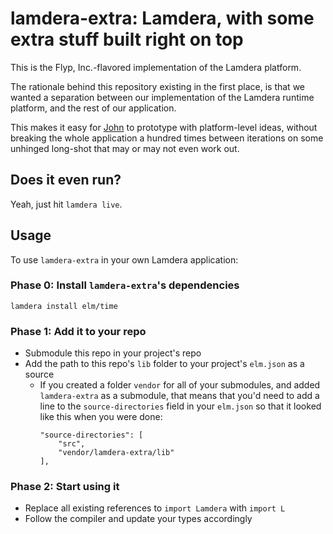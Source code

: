 # lamdera-extra: Lamdera, with some extra stuff built right on top

This is the Flyp, Inc.-flavored implementation of the Lamdera platform.

The rationale behind this repository existing in the first place, is that we wanted a separation between our implementation of the Lamdera runtime platform, and the rest of our application.

This makes it easy for [John](https://github.com/jmpavlick) to prototype with platform-level ideas, without breaking the whole application a hundred times between iterations on some unhinged long-shot that may or may not even work out.

## Does it even run?

Yeah, just hit `lamdera live`.

## Usage

To use `lamdera-extra` in your own Lamdera application:

### Phase 0: Install `lamdera-extra`'s dependencies
```
lamdera install elm/time
```

### Phase 1: Add it to your repo

- Submodule this repo in your project's repo
- Add the path to this repo's `lib` folder to your project's `elm.json` as a source
  - If you created a folder `vendor` for all of your submodules, and added `lamdera-extra` as a submodule, that means that you'd need to add a line to the `source-directories` field in your `elm.json` so that it looked like this when you were done:
    ```
    "source-directories": [
        "src",
        "vendor/lamdera-extra/lib"
    ],
    ```

### Phase 2: Start using it

- Replace all existing references to `import Lamdera` with `import L`
- Follow the compiler and update your types accordingly
